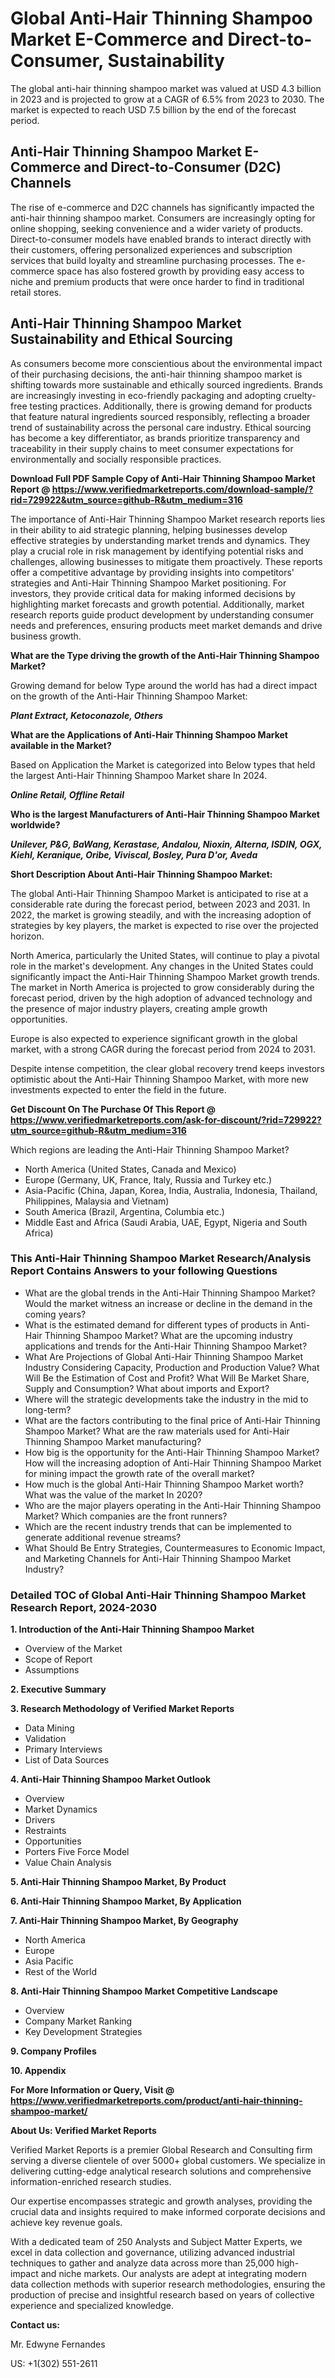 <h1>Global Anti-Hair Thinning Shampoo Market E-Commerce and Direct-to-Consumer, Sustainability</h1><p class=""><p>The global anti-hair thinning shampoo market was valued at USD 4.3 billion in 2023 and is projected to grow at a CAGR of 6.5% from 2023 to 2030. The market is expected to reach USD 7.5 billion by the end of the forecast period.</p><h2>Anti-Hair Thinning Shampoo Market E-Commerce and Direct-to-Consumer (D2C) Channels</h2><p>The rise of e-commerce and D2C channels has significantly impacted the anti-hair thinning shampoo market. Consumers are increasingly opting for online shopping, seeking convenience and a wider variety of products. Direct-to-consumer models have enabled brands to interact directly with their customers, offering personalized experiences and subscription services that build loyalty and streamline purchasing processes. The e-commerce space has also fostered growth by providing easy access to niche and premium products that were once harder to find in traditional retail stores.</p><h2>Anti-Hair Thinning Shampoo Market Sustainability and Ethical Sourcing</h2><p>As consumers become more conscientious about the environmental impact of their purchasing decisions, the anti-hair thinning shampoo market is shifting towards more sustainable and ethically sourced ingredients. Brands are increasingly investing in eco-friendly packaging and adopting cruelty-free testing practices. Additionally, there is growing demand for products that feature natural ingredients sourced responsibly, reflecting a broader trend of sustainability across the personal care industry. Ethical sourcing has become a key differentiator, as brands prioritize transparency and traceability in their supply chains to meet consumer expectations for environmentally and socially responsible practices.</p></p><p class=""><strong>Download Full PDF Sample Copy of Anti-Hair Thinning Shampoo Market Report @ <a href="https://www.verifiedmarketreports.com/download-sample/?rid=729922&utm_source=github-R&utm_medium=316" target="_blank">https://www.verifiedmarketreports.com/download-sample/?rid=729922&utm_source=github-R&utm_medium=316</a></strong></p><p>The importance of&nbsp;Anti-Hair Thinning Shampoo Market research reports lies in their ability to aid strategic planning, helping businesses develop effective strategies by understanding market trends and dynamics. They play a crucial role in risk management by identifying potential risks and challenges, allowing businesses to mitigate them proactively. These reports offer a competitive advantage by providing insights into competitors' strategies and Anti-Hair Thinning Shampoo Market positioning. For investors, they provide critical data for making informed decisions by highlighting market forecasts and growth potential. Additionally, market research reports guide product development by understanding consumer needs and preferences, ensuring products meet market demands and drive business growth.</p><p><strong>What are the&nbsp;Type driving the growth of the Anti-Hair Thinning Shampoo Market?</strong></p><p id="" class="">Growing demand for below Type around the world has had a direct impact on the growth of the Anti-Hair Thinning Shampoo Market:</p><p class=""><em><strong>Plant Extract, Ketoconazole, Others</strong></em></p><p class=""><strong>What are the&nbsp;Applications&nbsp;of Anti-Hair Thinning Shampoo Market available in the Market?</strong></p><p id="" class="">Based on Application the Market is categorized into Below types that held the largest Anti-Hair Thinning Shampoo Market share In 2024.</p><p class=""><em><strong>Online Retail, Offline Retail</strong></em></p><p class=""><strong>Who is the largest Manufacturers of Anti-Hair Thinning Shampoo Market worldwide?</strong></p><p><em><strong>Unilever, P&G, BaWang, Kerastase, Andalou, Nioxin, Alterna, ISDIN, OGX, Kiehl, Keranique, Oribe, Viviscal, Bosley, Pura D'or, Aveda</strong></em></p><p id="" class=""><strong>Short Description About Anti-Hair Thinning Shampoo Market:</strong></p><p>The global Anti-Hair Thinning Shampoo Market is anticipated to rise at a considerable rate during the forecast period, between 2023 and 2031. In 2022, the market is growing steadily, and with the increasing adoption of strategies by key players, the market is expected to rise over the projected horizon.</p><p>North America, particularly the United States, will continue to play a pivotal role in the market's development. Any changes in the United States could significantly impact the Anti-Hair Thinning Shampoo Market growth trends. The market in North America is projected to grow considerably during the forecast period, driven by the high adoption of advanced technology and the presence of major industry players, creating ample growth opportunities.</p><p>Europe is also expected to experience significant growth in the global market, with a strong CAGR during the forecast period from 2024 to 2031.</p><p>Despite intense competition, the clear global recovery trend keeps investors optimistic about the Anti-Hair Thinning Shampoo Market, with more new investments expected to enter the field in the future.</p><p id="" class=""><strong>Get Discount On The Purchase Of This Report @ <a href="https://www.verifiedmarketreports.com/ask-for-discount/?rid=729922?utm_source=github-R&utm_medium=316" target="_blank">https://www.verifiedmarketreports.com/ask-for-discount/?rid=729922?utm_source=github-R&utm_medium=316</a></strong></p><p class="">Which regions are leading the Anti-Hair Thinning Shampoo Market?</p><ul><li>North America (United States, Canada and Mexico)</li><li>Europe (Germany, UK, France, Italy, Russia and Turkey etc.)</li><li>Asia-Pacific (China, Japan, Korea, India, Australia, Indonesia, Thailand, Philippines, Malaysia and Vietnam)</li><li>South America (Brazil, Argentina, Columbia etc.)</li><li>Middle East and Africa (Saudi Arabia, UAE, Egypt, Nigeria and South Africa)</li></ul><h3 id="" class="">This Anti-Hair Thinning Shampoo Market Research/Analysis Report Contains Answers to your following Questions</h3><ul><li>What are the global trends in the Anti-Hair Thinning Shampoo Market? Would the market witness an increase or decline in the demand in the coming years?</li><li>What is the estimated demand for different types of products in Anti-Hair Thinning Shampoo Market? What are the upcoming industry applications and trends for the Anti-Hair Thinning Shampoo Market?</li><li>What Are Projections of Global Anti-Hair Thinning Shampoo Market Industry Considering Capacity, Production and Production Value? What Will Be the Estimation of Cost and Profit? What Will Be Market Share, Supply and Consumption? What about imports and Export?</li><li>Where will the strategic developments take the industry in the mid to long-term?</li><li>What are the factors contributing to the final price of Anti-Hair Thinning Shampoo Market? What are the raw materials used for Anti-Hair Thinning Shampoo Market manufacturing?</li><li>How big is the opportunity for the Anti-Hair Thinning Shampoo Market? How will the increasing adoption of Anti-Hair Thinning Shampoo Market for mining impact the growth rate of the overall market?</li><li>How much is the global Anti-Hair Thinning Shampoo Market worth? What was the value of the market In 2020?</li><li>Who are the major players operating in the Anti-Hair Thinning Shampoo Market? Which companies are the front runners?</li><li>Which are the recent industry trends that can be implemented to generate additional revenue streams?</li><li>What Should Be Entry Strategies, Countermeasures to Economic Impact, and Marketing Channels for Anti-Hair Thinning Shampoo Market Industry?</li></ul><h3 id="" class="">Detailed TOC of Global Anti-Hair Thinning Shampoo Market Research Report, 2024-2030</h3><p id="" class=""><strong>1. Introduction of the Anti-Hair Thinning Shampoo Market</strong></p><ul><li>Overview of the Market</li><li>Scope of Report</li><li>Assumptions</li></ul><p id="" class=""><strong>2. Executive Summary</strong></p><p id="" class=""><strong>3. Research Methodology of Verified Market Reports</strong></p><ul><li>Data Mining</li><li>Validation</li><li>Primary Interviews</li><li>List of Data Sources</li></ul><p id="" class=""><strong>4. Anti-Hair Thinning Shampoo Market Outlook</strong></p><ul><li>Overview</li><li>Market Dynamics</li><li>Drivers</li><li>Restraints</li><li>Opportunities</li><li>Porters Five Force Model</li><li>Value Chain Analysis</li></ul><p id="" class=""><strong>5. Anti-Hair Thinning Shampoo Market, By Product</strong></p><p id="" class=""><strong>6. Anti-Hair Thinning Shampoo Market, By Application</strong></p><p id="" class=""><strong>7. Anti-Hair Thinning Shampoo Market, By Geography</strong></p><ul><li>North America</li><li>Europe</li><li>Asia Pacific</li><li>Rest of the World</li></ul><p id="" class=""><strong>8. Anti-Hair Thinning Shampoo Market Competitive Landscape</strong></p><ul><li>Overview</li><li>Company Market Ranking</li><li>Key Development Strategies</li></ul><p id="" class=""><strong>9. Company Profiles</strong></p><p id="" class=""><strong>10. Appendix</strong></p><p id="" class=""><strong>For More Information or Query, Visit @ <a href="https://www.verifiedmarketreports.com/product/anti-hair-thinning-shampoo-market/" target="_blank">https://www.verifiedmarketreports.com/product/anti-hair-thinning-shampoo-market/</a></strong></p><p id="" class=""><strong>About Us: Verified Market Reports</strong></p><p id="" class="">Verified Market Reports is a premier Global Research and Consulting firm serving a diverse clientele of over 5000+ global customers. We specialize in delivering cutting-edge analytical research solutions and comprehensive information-enriched research studies.</p><p id="" class="">Our expertise encompasses strategic and growth analyses, providing the crucial data and insights required to make informed corporate decisions and achieve key revenue goals.</p><p id="" class="">With a dedicated team of 250 Analysts and Subject Matter Experts, we excel in data collection and governance, utilizing advanced industrial techniques to gather and analyze data across more than 25,000 high-impact and niche markets. Our analysts are adept at integrating modern data collection methods with superior research methodologies, ensuring the production of precise and insightful research based on years of collective experience and specialized knowledge.</p><p id="" class=""><strong>Contact us:</strong></p><p id="" class="">Mr. Edwyne Fernandes</p><p id="" class="">US: +1(302) 551-2611</p>